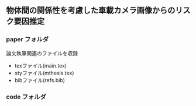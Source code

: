 ## 物体間の関係性を考慮した車載カメラ画像からのリスク要因推定

### paper フォルダ

論文執筆関連のファイルを収録

- texファイル(main.tex)
- styファイル(mthesis.tex)
- bibファイル(refs.bib)

### code フォルダ
